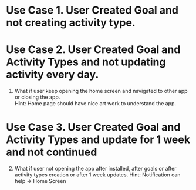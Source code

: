 # Use Case 1. User Created Goal and not creating activity type.
# Use Case 2. User Created Goal and Activity Types and not updating activity every day.  
   1. What if user keep opening the home screen and navigated to other app or closing the app.  
   Hint: Home page should have nice art work to understand the app.  
   
# Use Case 3. User Created Goal and Activity Types and update for 1 week and not continued
   2. What if user not opening the app after installed, after goals or after activity types creation or after 1 week updates.
   Hint: Notification can help -> Home Screen
